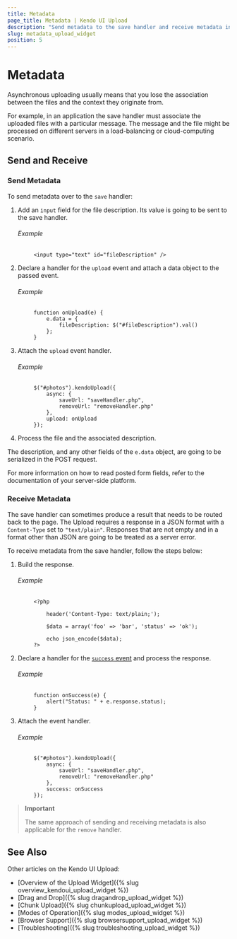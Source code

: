 ```yaml
---
title: Metadata
page_title: Metadata | Kendo UI Upload
description: "Send metadata to the save handler and receive metadata in the Kendo UI Upload widget."
slug: metadata_upload_widget
position: 5
---
```


# Metadata

Asynchronous uploading usually means that you lose the association between the files and the context they originate from.

For example, in an application the save handler must associate the uploaded files with a particular message. The message and the file might be processed on different servers in a load-balancing or cloud-computing scenario.

## Send and Receive

### Send Metadata

To send metadata over to the `save` handler:

1. Add an `input` field for the file description. Its value is going to be sent to the save handler.

    ###### Example

            <input type="text" id="fileDescription" />

2. Declare a handler for the `upload` event and attach a data object to the passed event.

    ###### Example

            function onUpload(e) {
                e.data = {
                    fileDescription: $("#fileDescription").val()
                };
            }

3. Attach the `upload` event handler.

    ###### Example

            $("#photos").kendoUpload({
                async: {
                    saveUrl: "saveHandler.php",
                    removeUrl: "removeHandler.php"
                },
                upload: onUpload
            });

4. Process the file and the associated description.

The description, and any other fields of the `e.data` object, are going to be serialized in the POST request.

For more information on how to read posted form fields, refer to the documentation of your server-side platform.

### Receive Metadata

The save handler can sometimes produce a result that needs to be routed back to the page. The Upload requires a response in a JSON format with a `Content-Type` set to `"text/plain"`. Responses that are not empty and in a format other than JSON are going to be treated as a server error.

To receive metadata from the save handler, follow the steps below:

1. Build the response.

    ###### Example

            <?php

                header('Content-Type: text/plain;');

                $data = array('foo' => 'bar', 'status' => 'ok');

                echo json_encode($data);
            ?>

2. Declare a handler for the [`success` event](/api/javascript/ui/upload/events/success) and process the response.

    ###### Example

            function onSuccess(e) {
                alert("Status: " + e.response.status);
            }

3. Attach the event handler.

    ###### Example

            $("#photos").kendoUpload({
                async: {
                    saveUrl: "saveHandler.php",
                    removeUrl: "removeHandler.php"
                },
                success: onSuccess
            });

> **Important**
>
> The same approach of sending and receiving metadata is also applicable for the `remove` handler.

## See Also

Other articles on the Kendo UI Upload:

* [Overview of the Upload Widget]({% slug overview_kendoui_upload_widget %})
* [Drag and Drop]({% slug dragandrop_upload_widget %})
* [Chunk Upload]({% slug chunkupload_upload_widget %})
* [Modes of Operation]({% slug modes_upload_widget %})
* [Browser Support]({% slug browsersupport_upload_widget %})
* [Troubleshooting]({% slug troubleshooting_upload_widget %})
